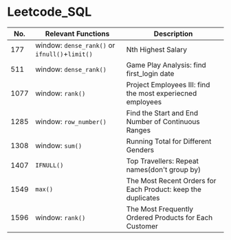 # Leetcode_SQL

| No.           | Relevant Functions |Description|
| ------------- | -----------------| -------------|
| 177 | window: `dense_rank()` or `ifnull()`+`limit()` |Nth Highest Salary|
| 511 | window: `dense_rank()`  |Game Play Analysis: find first_login date|
| 1077 | window: `rank()`  |Project Employees III: find the most experiecned employees|
| 1285 | window: `row_number()`  |Find the Start and End Number of Continuous Ranges|
| 1308 | window: `sum()`  |Running Total for Different Genders|
| 1407 | `IFNULL()`  |Top Travellers: Repeat names(don't group by)|
| 1549 |  `max()`  |The Most Recent Orders for Each Product: keep the duplicates|
| 1596 | window: `rank()`  |The Most Frequently Ordered Products for Each Customer|
